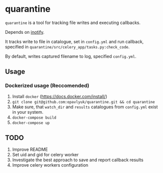 # quarantine
``quarantine`` is a tool for tracking file writes and executing callbacks.

Depends on [inotify](http://man7.org/linux/man-pages/man7/inotify.7.html).

It tracks write to file in catalogue, set in ``config.yml`` and run callback, specified in ``quarantine/src/celery_app/tasks.py:check_code``.

By default, writes captured filename to log, specified ``config.yml``.

## Usage
### Dockerized usage (Reccomended)
1. Install ``docker`` (https://docs.docker.com/install/)
2. ``git clone git@github.com:opavlyuk/quarantine.git && cd quarantine``
3. Make sure, that ``watch_dir`` and ``results`` catalogues from ``config.yml`` exist in your system. 
2. ``docker-compose build``
3. ``docker-compose up``

## TODO
1. Improve README
2. Set uid and gid for celery worker
3. Investigate the best approach to save and report callback results
4. Improve celery workers configuration
